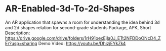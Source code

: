 # AR-Enabled-3d-To-2d-Shapes
An AR application that spawns a room for understanding the idea behind 3d and 2d shapes relation for second-grade students
Package, APK, Short Description: https://drive.google.com/drive/folders/1rH91oexEjIa0J_ETt2NFDDoONcD4_ZEr?usp=sharing
Demo Video: https://youtu.be/DhizjEYkZk4
